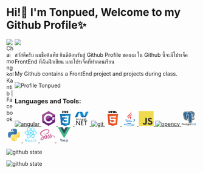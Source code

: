 # Hi!👋 I'm Tonpued, Welcome to my Github Profile✨

<a href="https://www.facebook.com/tonpuedlove4">
  <img align="left" alt="Chaimongkol Kantib | Facebook" width="22px" src="https://raw.githubusercontent.com/peterthehan/peterthehan/master/assets/facebook.svg" />
</a>

![](https://visitor-badge.glitch.me/badge?page_id=devmonter.devmonter)

สวัสดีครับ ผมชื่อต้นพืช ยินดีต้อนรับสู่ Github Profile ของผม
ใน Github นี้จะมีโปรเจ็ค FrontEnd ที่ฉันฝึกเขียน และโปรเจ็คที่ทำตอนเรียน

My Github contains a FrontEnd project and projects during class.

![Profile Tonpued](https://scontent.fbkk22-8.fna.fbcdn.net/v/t1.6435-9/79514823_2574971195911737_6342851206456541184_n.jpg?_nc_cat=110&ccb=1-5&_nc_sid=174925&_nc_eui2=AeHepaQgJEsKEgvvw5zx4lcPOkZt3F_pxo86Rm3cX-nGj3DUCuZNzcoqvP_Hm3RovrApneHd8aWQ_cMKjSyTyHVN&_nc_ohc=5i51pUoVZmUAX-ZShOz&tn=SOmgsYoSkV2ehxp4&_nc_ht=scontent.fbkk22-8.fna&oh=00_AT-qUeM8dd4YCu3YuzsHMCf1yo4mIO8zxWPpzrna-WRiqw&oe=62440D55)

<h3 align="left">Languages and Tools:</h3>
<p align="left"> <a href="https://angular.io" target="_blank" rel="noreferrer"> <img src="https://angular.io/assets/images/logos/angular/angular.svg" alt="angular" width="40" height="40"/> </a> <a href="https://www.w3schools.com/cs/" target="_blank" rel="noreferrer"> <img src="https://raw.githubusercontent.com/devicons/devicon/master/icons/csharp/csharp-original.svg" alt="csharp" width="40" height="40"/> </a> <a href="https://www.w3schools.com/css/" target="_blank" rel="noreferrer"> <img src="https://raw.githubusercontent.com/devicons/devicon/master/icons/css3/css3-original-wordmark.svg" alt="css3" width="40" height="40"/> </a> <a href="https://dotnet.microsoft.com/" target="_blank" rel="noreferrer"> <img src="https://raw.githubusercontent.com/devicons/devicon/master/icons/dot-net/dot-net-original-wordmark.svg" alt="dotnet" width="40" height="40"/> </a> <a href="https://git-scm.com/" target="_blank" rel="noreferrer"> <img src="https://www.vectorlogo.zone/logos/git-scm/git-scm-icon.svg" alt="git" width="40" height="40"/> </a> <a href="https://www.w3.org/html/" target="_blank" rel="noreferrer"> <img src="https://raw.githubusercontent.com/devicons/devicon/master/icons/html5/html5-original-wordmark.svg" alt="html5" width="40" height="40"/> </a> <a href="https://www.java.com" target="_blank" rel="noreferrer"> <img src="https://raw.githubusercontent.com/devicons/devicon/master/icons/java/java-original.svg" alt="java" width="40" height="40"/> </a> <a href="https://developer.mozilla.org/en-US/docs/Web/JavaScript" target="_blank" rel="noreferrer"> <img src="https://raw.githubusercontent.com/devicons/devicon/master/icons/javascript/javascript-original.svg" alt="javascript" width="40" height="40"/> </a> <a href="https://opencv.org/" target="_blank" rel="noreferrer"> <img src="https://www.vectorlogo.zone/logos/opencv/opencv-icon.svg" alt="opencv" width="40" height="40"/> </a> <a href="https://www.postgresql.org" target="_blank" rel="noreferrer"> <img src="https://raw.githubusercontent.com/devicons/devicon/master/icons/postgresql/postgresql-original-wordmark.svg" alt="postgresql" width="40" height="40"/> </a> <a href="https://www.python.org" target="_blank" rel="noreferrer"> <img src="https://raw.githubusercontent.com/devicons/devicon/master/icons/python/python-original.svg" alt="python" width="40" height="40"/> </a> <a href="https://reactjs.org/" target="_blank" rel="noreferrer"> <img src="https://raw.githubusercontent.com/devicons/devicon/master/icons/react/react-original-wordmark.svg" alt="react" width="40" height="40"/> </a> <a href="https://sass-lang.com" target="_blank" rel="noreferrer"> <img src="https://raw.githubusercontent.com/devicons/devicon/master/icons/sass/sass-original.svg" alt="sass" width="40" height="40"/> </a> <a href="https://vuejs.org/" target="_blank" rel="noreferrer"> <img src="https://raw.githubusercontent.com/devicons/devicon/master/icons/vuejs/vuejs-original-wordmark.svg" alt="vuejs" width="40" height="40"/> </a> </p>

![github state](https://github-readme-stats.vercel.app/api?username=devmonter&count_private=true&show_icons=true&theme=radical)

![github state](https://github-readme-stats.vercel.app/api/top-langs/?username=devmonter&show_icons=true&theme=radical)

<!--![visitors](https://visitor-badge.glitch.me/badge?page_id=page.id${your.username}.${your.repo.id})
### Hi there 👋

**devmonter/devmonter** is a ✨ _special_ ✨ repository because its `README.md` (this file) appears on your GitHub profile.

Here are some ideas to get you started:

- 🔭 I’m currently working on ...
- 🌱 I’m currently learning ...
- 👯 I’m looking to collaborate on ...
- 🤔 I’m looking for help with ...
- 💬 Ask me about ...
- 📫 How to reach me: ...
- 😄 Pronouns: ...
- ⚡ Fun fact: ...
-->
